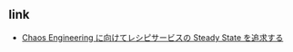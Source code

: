 ## link

- [Chaos Engineering に向けてレシピサービスの Steady State を追求する](https://techlife.cookpad.com/entry/2018/11/12/083000)
